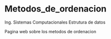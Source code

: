 # Metodos_de_ordenacion

Ing. Sistemas Computacionales
Estrutura de datos

 Pagina web sobre los metodos de ordenacion
